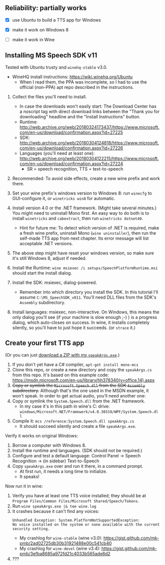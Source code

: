 ﻿
Reliability: partially works
----------------------------

* [x] use Ubuntu to build a TTS app for Windows
* [x] make it work on Windows 8
* [ ] make it work in Wine



Installing MS Speech SDK v11
----------------------------

Tested with Ubuntu trusty and `winehq-stable` v3.0.
* WineHQ install instructions: https://wiki.winehq.org/Ubuntu
  * When I read them, the PPA was incomplete, so I had to use the official
    (non-PPA) apt repo described in the instructions.

1. Collect the files you'll need to install.
    * In case the downloads won't easily start: The Download Center has a
      noscript tag with direct download links between the "Thank you for
      downloading" headline and the "Install Instructions" button.
    * Runtime:
      http://web.archive.org/web/20180324173437/https://www.microsoft.com/en-us/download/confirmation.aspx?id=27225
    * SDK:
      http://web.archive.org/web/20180304124818/https://www.microsoft.com/en-us/download/confirmation.aspx?id=27226
    * Languages (you'll need at least one):
      http://web.archive.org/web/20180304122215/https://www.microsoft.com/en-us/download/confirmation.aspx?id=27224
      * SR = speech recognition, TTS = text-to-speech

1. Recommended: To avoid side effects, create a new wine prefix and work there.

1. Set your wine prefix's windows version to Windows 8:
    run `winecfg` to GUI-configure it, or `winetricks win8` for automatic.
1. Install version 4.0 or the .NET framework. (Might take several minutes.)
    You might need to uninstall Mono first.
    An easy way to do both is to install `winetricks` and `cabextract`,
    then run `winetricks dotnet40`.

    * Hint for future me: To detect which version of .NET is required,
      make a fresh wine prefix, uninstall Mono (`wine uninstaller`),
      then run the self-made TTS app from next chapter.
      Its error message will list acceptable .NET versions.

1. The above step might have reset your windows version, so
    make sure it's still Windows 8, adjust if needed.
1. Install the Runtime:
    `wine msiexec /i setups/SpeechPlatformRuntime.msi`
    should start the install dialog.
1. Install the SDK: msiexec, dialog-powered.
    * Remember into which directory you install the SDK.
      In this tutorial I'll assume `C:\MS_SpeechSDK_v011`.
      You'll need DLL files from the SDK's `Assembly` subdirectory.
1. Install languages: msiexec, non-interactive.
    On Windows, this means the only dialog you'll see (if your machine is slow
    enough ;-) ) is a progress dialog, which auto-closes on success.
    In wine, it installs completely silently,
    so you'll have to just hope it succeeds.
    (or `strace` it.)



Create your first TTS app
-------------------------

(Or you can just [download a ZIP with my `speakArgs.exe`][speakargs-exe-zip].)

  [speakargs-exe-zip]: http://l.proggr.de/?182heru3w

1. If you don't yet have a C# compiler, `apt-get install mono-mcs`
1. Clone this repo, or create a new directory and copy the `speakArgs.cs`
    from this repo. It's based on this example code:
    https://msdn.microsoft.com/en-us/library/hh378340(v=office.14).aspx
1. <del>Copy or symlink the `Microsoft.Speech.dll` from the SDK `Assembly`
    subdirectory.</del>
    Although that's the one used in the MSDN example, it won't speak.
    In order to get actual audio, you'll need another one:
1. Copy or symlink the `System.Speech.dll` from the .NET framework.
    * In my case it's in this path in wine's C: drive:
      `windows/Microsoft.NET/Framework/v4.0.30319/WPF/System.Speech.dll`
1. Compile it: `mcs /reference:System.Speech.dll speakArgs.cs`
    * It should succeed silently and create a file `speakArgs.exe`.

Verify it works on original Windows:

1. Borrow a computer with Windows 8.
1. Install the runtime and languages. (SDK should not be required.)
1. Configure and test a default language:
    Control Panel -> Speech Recognition -> (in sidebar) Text-to-Speech
1. Copy `speakArgs.exe` over and run it there, in a command prompt.
    * At first run, it needs a long time to initialize.
    * It speaks!

Now run it in wine:

1. Verify you have at least one TTS voice installed; they should be at
    `Program Files/Common Files/Microsoft Shared/Speech/Tokens`.
1. Run `wine speakArgs.exe |& tee wine.log`
1. It crashes because it can't find any voices:
    ```text
    Unhandled Exception: System.PlatformNotSupportedException:
    No voice installed on the system or none available with the current
    security setting.
    ```
    * My crashlog for `wine-stable` (wine v3.0):
      https://gist.github.com/mk-pmb/2ad02725db30b31921488e00c541cb40
    * My crashlog for `wine-devel` (wine v3.4):
      https://gist.github.com/mk-pmb/3efba8685a972fd21c4033b565ade8d2
1. ???










